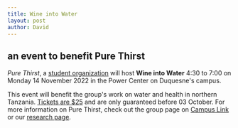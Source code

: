 ```yaml
---
title: Wine into Water  
layout: post
author: David
---
```

## an event to benefit Pure Thirst  
*Pure Thirst*, a [student organization](https://duq.campuslabs.com/engage/organization/duptc) will host **Wine into Water** 4:30 to 7:00 on Monday 14 November 2022 in the Power Center on Duquesne's campus.  

This event will benefit the group's work on water and health in northern Tanzania.  [Tickets are $25](https://commerce.cashnet.com/PURE?itemcode=PURE-THIRST2) and are only guaranteed before 03 October.  For more information on Pure Thirst, check out the group page on [Campus Link](https://duq.campuslabs.com/engage/organization/duptc) or our [research page](purethirst.html).   
